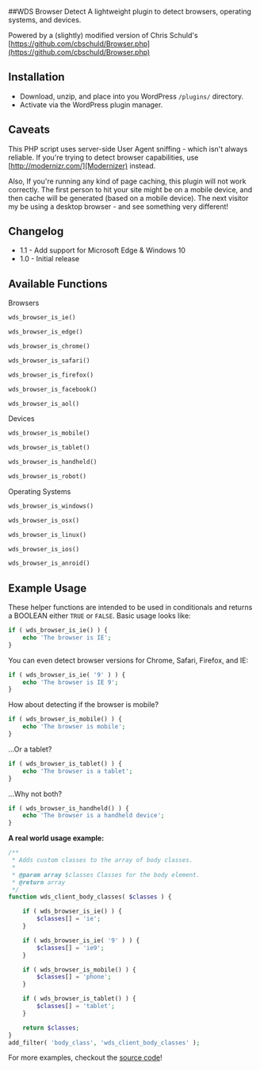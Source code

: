 ##WDS Browser Detect
A lightweight plugin to detect browsers, operating systems, and devices.

Powered by a (slightly) modified version of Chris Schuld's [https://github.com/cbschuld/Browser.php](https://github.com/cbschuld/Browser.php)

## Installation
* Download, unzip, and place into you WordPress `/plugins/` directory.
* Activate via the WordPress plugin manager.

## Caveats
This PHP script uses server-side User Agent sniffing - which isn't always reliable. If you're trying to detect browser capabilities, use [http://modernizr.com/](Modernizer) instead.

Also, If you're running any kind of page caching, this plugin will not work correctly. The first person to hit your site might be on a mobile device, and then cache will be generated (based on a mobile device). The next visitor my be using a desktop browser - and see something very different!

## Changelog

* 1.1 - Add support for Microsoft Edge & Windows 10
* 1.0 - Initial release

## Available Functions

Browsers

```php
wds_browser_is_ie()
```

```php
wds_browser_is_edge()
```

```php
wds_browser_is_chrome()
```

```php
wds_browser_is_safari()
```

```php
wds_browser_is_firefox()
```

```php
wds_browser_is_facebook()
```

```php
wds_browser_is_aol()
```

Devices

```php
wds_browser_is_mobile()
```

```php
wds_browser_is_tablet()
```

```php
wds_browser_is_handheld()
```

```php
wds_browser_is_robot()
```

Operating Systems

```php
wds_browser_is_windows()
```

```php
wds_browser_is_osx()
```

```php
wds_browser_is_linux()
```

```php
wds_browser_is_ios()
```

```php
wds_browser_is_anroid()
```

## Example Usage

These helper functions are intended to be used in conditionals and returns a BOOLEAN either `TRUE` or `FALSE`. Basic usage looks like:

```php
if ( wds_browser_is_ie() ) {
	echo 'The browser is IE';
}
```
You can even detect browser versions for Chrome, Safari, Firefox, and IE:

```php
if ( wds_browser_is_ie( '9' ) ) {
	echo 'The browser is IE 9';
}
```
How about detecting if the browser is mobile?

```php
if ( wds_browser_is_mobile() ) {
	echo 'The browser is mobile';
}
```
...Or a tablet?

```php
if ( wds_browser_is_tablet() ) {
	echo 'The browser is a tablet';
}
```
...Why not both?

```php
if ( wds_browser_is_handheld() ) {
	echo 'The browser is a handheld device';
}
```

**A real world usage example:**

```php
/**
 * Adds custom classes to the array of body classes.
 *
 * @param array $classes Classes for the body element.
 * @return array
 */
function wds_client_body_classes( $classes ) {

	if ( wds_browser_is_ie() ) {
		$classes[] = 'ie';
	}

	if ( wds_browser_is_ie( '9' ) ) {
		$classes[] = 'ie9';
	}

	if ( wds_browser_is_mobile() ) {
		$classes[] = 'phone';
	}

	if ( wds_browser_is_tablet() ) {
		$classes[] = 'tablet';
	}

	return $classes;
}
add_filter( 'body_class', 'wds_client_body_classes' );
```
For more examples, checkout the [source code](https://github.com/WebDevStudios/WDS-Browser-Detect/blob/master/wds-browser-detect.php)!
